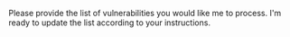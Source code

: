 Please provide the list of vulnerabilities you would like me to process. I'm ready to update the list according to your instructions.
